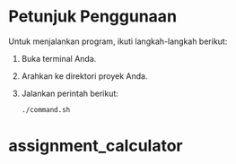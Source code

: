 # Petunjuk Penggunaan

Untuk menjalankan program, ikuti langkah-langkah berikut:

1. Buka terminal Anda.
2. Arahkan ke direktori proyek Anda.
3. Jalankan perintah berikut:

   ```bash
   ./command.sh
# assignment_calculator

